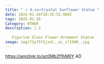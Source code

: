 ```yaml
---
title: " 🔥 6.xx🔥Crystal Sunflower Statue "
date: 2025-01-26T18:35:53.989Z
tags: 2025-01-26
Category: 0THER
description: |-2
  
   Figurine Glass Flower Ornament Statue
image: img/71yf5f2jxal._ac_sl1500_.jpg
---
```


https://amzlink.to/az0Mb2f1hMIlY
AD